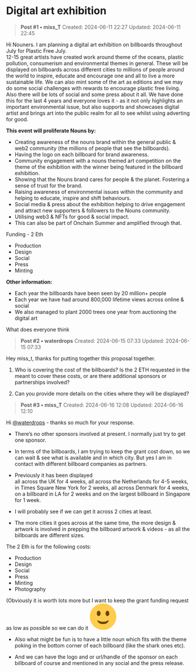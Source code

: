 # Digital art exhibition

<!-- ✦✦✦ POST START ✦✦✦ -->

> **Post #1 • miss_T**
> Created: 2024-06-11 22:27
> Updated: 2024-06-11 22:45

Hi Nouners. I am planning a digital art exhibition on billboards throughout July for Plastic Free July.  
12-15 great artists have created work around theme of the oceans, plastic pollution, consumerism and environmental themes in general. These will be displayed on billboards across different cities to millions of people around the world to inspire, educate and encourage one and all to live a more sustainable life. We can also mint some of the art as editions and we may do some social challenges with rewards to encourage plastic free living. Also there will be lots of social and some press about it all. We have done this for the last 4 years and everyone loves it - as it not only highlights an important environmental issue, but also supports and showcases digital artist and brings art into the public realm for all to see whilst using adverting for good.

**This event will proliferate Nouns by:**

  * Creating awareness of the nouns brand within the general public & web2 community (the millions of people that see the billboards).
  * Having the logo on each billboard for brand awareness.
  * Community engagement with a nouns themed art competition on the theme of the exhibition with the winner being featured in the billboard exhibition.
  * Showing that the Nouns brand cares for people & the planet. Fostering a sense of trust for the brand.
  * Raising awareness of environmental issues within the community and helping to educate, inspire and shift behaviours.
  * Social media & press about the exhibition helping to drive engagement and attract new supporters & followers to the Nouns community.
  * Utilising web3 & NFTs for good & social impact.
  * This can also be part of Onchain Summer and amplified through that.



Funding - 2 Eth

  * Production
  * Design
  * Social
  * Press
  * Minting



**Other information:**

  * Each year the billboards have been seen by 20 million+ people
  * Each year we have had around 800,000 lifetime views across online & social
  * We also managed to plant 2000 trees one year from auctioning the digital art



What does everyone think

<!-- ✦✦✦ POST END ✦✦✦ -->

<!-- ✦✦✦ POST START ✦✦✦ -->

> **Post #2 • waterdrops**
> Created: 2024-06-15 07:33
> Updated: 2024-06-15 07:33

Hey miss_t, thanks for putting together this proposal together.

  1. Who is covering the cost of the billboards? Is the 2 ETH requested in the meant to cover these costs, or are there additional sponsors or partnerships involved?

  2. Can you provide more details on the cities where they will be displayed?




<!-- ✦✦✦ POST END ✦✦✦ -->

<!-- ✦✦✦ POST START ✦✦✦ -->

> **Post #3 • miss_T**
> Created: 2024-06-16 12:08
> Updated: 2024-06-16 12:10

Hi [@waterdrops](/u/waterdrops) \- thanks so much for your response.

  * There’s no other sponsors involved at present. I normally just try to get one sponsor.

  * In terms of the billboards, I am trying to keep the grant cost down, so we can wait & see what is available and in which city. But yes I am in contact with different billboard companies as partners.

  * Previously it has been displayed  
all across the UK for 4 weeks, all across the Netherlands for 4-5 weeks, in Times Square New York for 2 weeks, all across Denmark for 4 weeks, on a billboard in LA for 2 weeks and on the largest billboard in Singapore for 1 week.

  * I will probably see if we can get it across 2 cities at least.

  * The more cities it goes across at the same time, the more design & artwork is involved in prepping the billboard artwork & videos - as all the billboards are different sizes.




The 2 Eth is for the following costs:

  * Production
  * Design
  * Social
  * Press
  * Minting
  * Photography



(Obviously it is worth lots more but I want to keep the grant funding request as low as possible so we can do it ![:slight_smile:](../../assets/images/5437/slight_smile.png)

  * Also what might be fun is to have a little noun which fits with the theme poking in the bottom corner of each billboard (like the shark ones etc).

  * And we can have the logo and or url/handle of the sponsor on each billboard of course and mentioned in any social and the press release.




<!-- ✦✦✦ POST END ✦✦✦ -->

